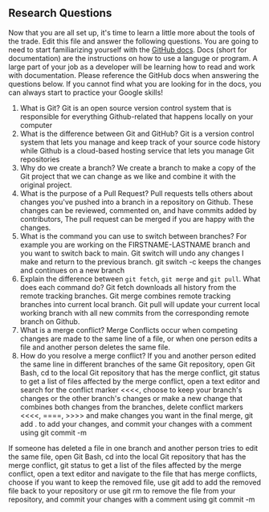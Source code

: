 ## Research Questions 

Now that you are all set up, it's time to learn a little more about the tools of the trade. Edit this file and answer the following questions. You are going to need to start familiarizing yourself with the [GitHub docs](https://docs.github.com/en). Docs (short for documentation) are the instructions on how to use a languge or program. A large part of your job as a developer will be learning how to read and work with documentation. Please reference the GitHub docs when answering the questions below. If you cannot find what you are looking for in the docs, you can always start to practice your Google skills!

1. What is Git?
Git is an open source version control system that is responsible for everything Github-related that happens locally on your computer
2. What is the difference between Git and GitHub?
Git is a version control system that lets you manage and keep track of your source code history while Github is a cloud-based hosting service that lets you manage Git repositories
3. Why do we create a branch?
We create a branch to make a copy of the Git project that we can change as we like and combine it with the original project.
4. What is the purpose of a Pull Request?
Pull requests tells others about changes you've pushed into a branch in a repository on Github. These changes can be reviewed, commented on, and have commits added by contributors, The pull request can be merged if you are happy with the changes.
5. What is the command you can use to switch between branches? For example you are working on the FIRSTNAME-LASTNAME branch and you want to switch back to main.
Git switch will undo any changes I make and return to the previous branch. git switch -c <new-branch-name> keeps the changes and continues on a new branch
6. Explain the difference between `git fetch`, `git merge` and `git pull`. What does each command do?
Git fetch downloads all history from the remote tracking branches. Git merge combines remote tracking branches into current local branch. Git pull will update your current local working branch with all new commits from the corresponding remote branch on Github.
7. What is a merge conflict?
Merge Conflicts occur when competing changes are made to the same line of a file, or when one person edits a file and another person deletes the same file.
8. How do you resolve a merge conflict?
If you and another person edited the same line in different branches of the same Git repository, open Git Bash, cd to the local Git repository that has the merge conflict, git status to get a list of files affected by the merge conflict, open a text editor and search for the conflict marker <<<<, choose to keep your branch's changes or the other branch's changes or make a new change that combines both changes from the branches, delete conflict markers <<<<, ====, >>>> and make changes you want in the final merge, git add . to add your changes, and commit your changes with a comment using git commit -m

If someone has deleted a file in one branch and another person tries to edit the same file, open Git Bash, cd into the local Git repository that has the merge conflict, git status to get a list of the files affected by the merge conflict, open a text editor and navigate to the file that has merge conflicts, choose if you want to keep the removed file, use git add to add the removed file back to your repository or use git rm to remove the file from your repository, and commit your changes with a comment using git commit -m

